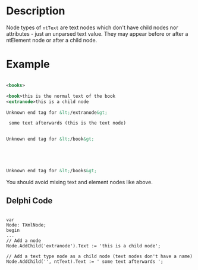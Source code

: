 # Description #

Node types of `ntText` are text nodes which don't have child nodes nor attributes - just an unparsed text value. They may appear before or after a ntElement node or after a child node.

# Example #

```xml

<books>

<book>this is the normal text of the book
<extranode>this is a child node

Unknown end tag for &lt;/extranode&gt;

 some text afterwards (this is the text node)


Unknown end tag for &lt;/book&gt;





Unknown end tag for &lt;/books&gt;


```

You should avoid mixing text and element nodes like above.

## Delphi Code ##
```delphi

var
Node: TXmlNode;
begin
...
// Add a node
Node.AddChild('extranode').Text := 'this is a child node';

// Add a text type node as a child node (text nodes don't have a name)
Node.AddChild('', ntText).Text := ' some text afterwards ';

```